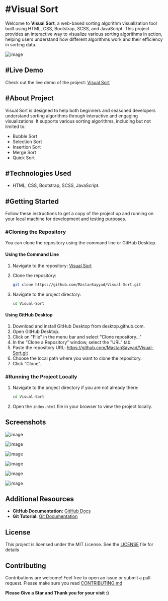 # #Visual Sort

Welcome to **Visual Sort**, a web-based sorting algorithm visualization tool built using HTML, CSS, Bootstrap, SCSS, and JavaScript. This project provides an interactive way to visualize various sorting algorithms in action, helping users understand how different algorithms work and their efficiency in sorting data.

![image](https://github.com/MastanSayyad/Visual-Sort/assets/101971980/60a1d8c8-c21f-482c-9e41-01e4bd98af4f)


## #Live Demo

Check out the live demo of the project: [Visual Sort](https://visual-sort-pink.vercel.app/)

## #About Project

Visual Sort is designed to help both beginners and seasoned developers understand sorting algorithms through interactive and engaging visualizations. It supports various sorting algorithms, including but not limited to:

- Bubble Sort
- Selection Sort
- Insertion Sort
- Merge Sort
- Quick Sort

## #Technologies Used

- HTML, CSS, Bootstrap, SCSS, JavaScript.

## #Getting Started

Follow these instructions to get a copy of the project up and running on your local machine for development and testing purposes.

### #Cloning the Repository

You can clone the repository using the command line or GitHub Desktop.

#### Using the Command Line

1. Navigate to the repository: [Visual Sort](https://github.com/MastanSayyad/Visual-Sort)
2. Clone the repository:

   ```bash
   git clone https://github.com/MastanSayyad/Visual-Sort.git
   ```
3. Navigate to the project directory:
   ```bash
   cd Visual-Sort
   ```

#### Using GitHub Desktop
1. Download and install GitHub Desktop from desktop.github.com.
2. Open GitHub Desktop.
3. Click on "File" in the menu bar and select "Clone repository..."
4. In the "Clone a Repository" window, select the "URL" tab.
5. Paste the repository URL: https://github.com/MastanSayyad/Visual-Sort.git
6. Choose the local path where you want to clone the repository.
7. Click "Clone".


### #Running the Project Locally
1. Navigate to the project directory if you are not already there:

   ```bash
   cd Visual-Sort
    ```
2. Open the `index.html` file in your browser to view the project locally.


## Screenshots

![image](https://github.com/MastanSayyad/Visual-Sort/assets/101971980/60a1d8c8-c21f-482c-9e41-01e4bd98af4f)

![image](https://github.com/MastanSayyad/Visual-Sort/assets/101971980/476cc086-7296-4b30-ad03-664d0922a54a)

![image](https://github.com/MastanSayyad/Visual-Sort/assets/101971980/e8827938-f8b8-4b3b-bba3-6febf1650ab1)

![image](https://github.com/MastanSayyad/Visual-Sort/assets/101971980/224a066c-bbf9-42d8-aabb-6b0724fc45a6)

![image](https://github.com/MastanSayyad/Visual-Sort/assets/101971980/5b0d4a4a-c6d8-4718-b18f-3ffb90d07d75)

![image](https://github.com/MastanSayyad/Visual-Sort/assets/101971980/0df13876-f3af-4bec-800a-507c34dbf315)

## Additional Resources

- **GitHub Documentation:** [GitHub Docs](https://docs.github.com/)
- **Git Tutorial:** [Git Documentation](https://git-scm.com/doc)

## License
This project is licensed under the MIT License. See the [LICENSE](https://github.com/MastanSayyad/Visual-Sort/blob/main/LICENSE) file for details

## Contributing

Contributions are welcome! Feel free to open an issue or submit a pull request.
Please make sure you read [CONTRIBUTING.md](https://github.com/MastanSayyad/Visual-Sort/blob/main/CONTRIBUTING.md)


**Please Give a Star and Thank you for your visit :)**




